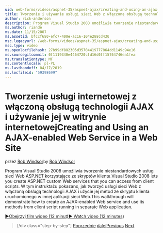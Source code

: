 ```yaml
---
uid: web-forms/videos/aspnet-35/aspnet-ajax/creating-and-using-an-ajax-enabled-web-service-in-a-web-site
title: Tworzenie i używanie usługi sieci Web z włączoną obsługą technologii AJAX w witrynie sieci Web | Dokumentacja firmy Microsoft
author: rick-anderson
description: Program Visual Studio 2008 umożliwia tworzenie niestandardowych usług sieci Web ASP.NET korzystające ze skryptów klienta. W tym instruktażu pokazano, jak utworzyć AJ...
ms.author: riande
ms.date: 11/15/2007
ms.assetid: bfccf680-efc7-400e-ac16-104e288cd430
msc.legacyurl: /web-forms/videos/aspnet-35/aspnet-ajax/creating-and-using-an-ajax-enabled-web-service-in-a-web-site
msc.type: video
ms.openlocfilehash: 27b99df882305d35704419777064dd1149c94e16
ms.sourcegitcommit: 0f1119340e4464720cfd16d0ff15764746ea1fea
ms.translationtype: MT
ms.contentlocale: pl-PL
ms.lasthandoff: 04/17/2019
ms.locfileid: "59398699"
---
```

# <a name="creating-and-using-an-ajax-enabled-web-service-in-a-web-site"></a><span data-ttu-id="58e0e-104">Tworzenie usługi internetowej z włączoną obsługą technologii AJAX i używanie jej w witrynie internetowej</span><span class="sxs-lookup"><span data-stu-id="58e0e-104">Creating and Using an AJAX-enabled Web Service in a Web Site</span></span>

<span data-ttu-id="58e0e-105">przez [Rob Windsor](https://twitter.com/robwindsor)</span><span class="sxs-lookup"><span data-stu-id="58e0e-105">by [Rob Windsor](https://twitter.com/robwindsor)</span></span>

<span data-ttu-id="58e0e-106">Program Visual Studio 2008 umożliwia tworzenie niestandardowych usług sieci Web ASP.NET korzystające ze skryptów klienta.</span><span class="sxs-lookup"><span data-stu-id="58e0e-106">Visual Studio 2008 lets you create ASP.NET custom Web services that you can access from client scripts.</span></span> <span data-ttu-id="58e0e-107">W tym instruktażu pokazano, jak tworzyć usługi sieci Web z włączoną obsługą technologii AJAX i użycie jej metod ze skryptu klienta uruchomionego w innej aplikacji sieci Web.</span><span class="sxs-lookup"><span data-stu-id="58e0e-107">This walkthrough will demonstrate how to create an AJAX-enabled Web service and use its methods from client script running in separate Web application.</span></span>

[<span data-ttu-id="58e0e-108">&#9654;Obejrzyj film wideo (12 minut)</span><span class="sxs-lookup"><span data-stu-id="58e0e-108">&#9654; Watch video (12 minutes)</span></span>](https://channel9.msdn.com/Blogs/ASP-NET-Site-Videos/creating-and-using-an-ajax-enabled-web-service-in-a-web-site)

> [!div class="step-by-step"]
> <span data-ttu-id="58e0e-109">[Poprzednie](adding-ajax-functionality-to-an-existing-aspnet-page.md)
> [dalej](aspnet-ajax-a-demonstration-of-aspnet-ajax.md)</span><span class="sxs-lookup"><span data-stu-id="58e0e-109">[Previous](adding-ajax-functionality-to-an-existing-aspnet-page.md)
[Next](aspnet-ajax-a-demonstration-of-aspnet-ajax.md)</span></span>
